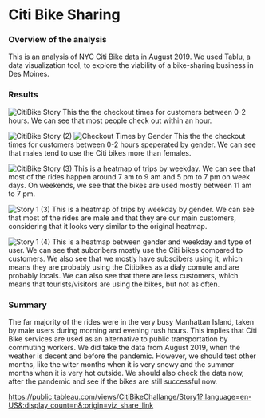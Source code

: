# Citi Bike Sharing
### Overview of the analysis
This is an analysis of NYC Citi Bike data in August 2019. We used Tablu, a data visualization tool, to explore the viability of a bike-sharing business in Des Moines.

### Results
![CitiBike Story](https://user-images.githubusercontent.com/58046234/160258364-32206021-748d-4713-9531-fe7093b20a96.png)
This the the checkout times for customers between 0-2 hours. We can see that most people check out within an hour.

![CitiBike Story (2)](https://user-images.githubusercontent.com/58046234/160258377-5aac8c77-095f-4f2b-94c6-b94266f4dfce.png)
![Checkout Times by Gender](https://user-images.githubusercontent.com/58046234/160258406-182aaa61-bcad-4b6f-8900-c3aec8de3516.png)
This the the checkout times for customers between 0-2 hours speperated by gender. We can see that males tend to use the Citi bikes more than females. 

![CitiBike Story (3)](https://user-images.githubusercontent.com/58046234/160258384-ab1dfeab-f0a5-442e-967a-448d8ca51f12.png)
This is a heatmap of trips by weekday. We can see that most of the rides happen around 7 am to 9 am and 5 pm to 7 pm on week days. On weekends, we see that the bikes are used mostly between 11 am to 7 pm.

![Story 1 (3)](https://user-images.githubusercontent.com/58046234/160245024-1e449c46-498c-4b6f-b590-851a355697f0.png)
This is a heatmap of trips by weekday by gender. We can see that most of the rides are male and that they are our main customers, considering that it looks very similar to the original heatmap.

![Story 1 (4)](https://user-images.githubusercontent.com/58046234/160245028-3939a753-2981-4a01-9b6e-04fbc3a93d01.png)
This is a heatmap between gender and weekday and type of user. We can see that subcribers mostly use the Citi bikes compared to customers. We also see that we mostly have subscibers using it, which means they are probably using the Citibikes as a dialy comute and are probably locals. We can also see that there are less customers, which means that tourists/visitors are using the bikes, but not as often. 

### Summary
The far majority of the rides were in the very busy Manhattan Island, taken by male users during morning and evening rush hours. This implies that Citi Bike services are used as an alternative to public transportation by commuting workers. 
We did take the data from August 2019, when the weather is decent and before the pandemic. However, we should test other months, like the witer months when it is very snowy and the summer months when it is very hot outside. We should also check the data now, after the pandemic and see if the bikes are still successful now. 

https://public.tableau.com/views/CitiBikeChallange/Story1?:language=en-US&:display_count=n&:origin=viz_share_link
